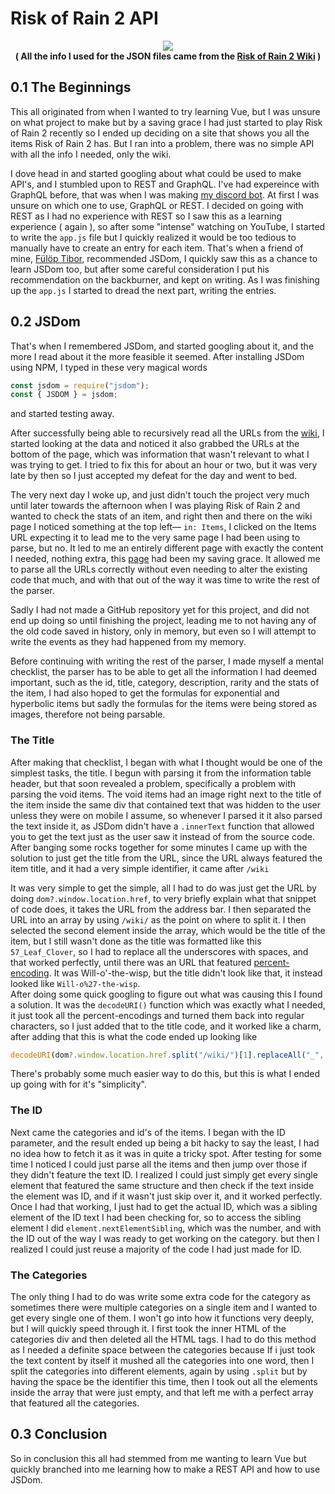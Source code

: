 # **Risk of Rain 2 API**

<p  align="center">
<a  href="https://wakatime.com/badge/user/62fa37e7-7294-4c8f-91bc-7b49c9c136cb/project/7d57186a-bd1d-450f-8cc3-6e6ca5ffaa47"  alt="Time spent on project (Wakatime)">  <img  src="https://wakatime.com/badge/user/62fa37e7-7294-4c8f-91bc-7b49c9c136cb/project/7d57186a-bd1d-450f-8cc3-6e6ca5ffaa47.svg"/>  </a>  <br>
<strong>( All the info I used for the JSON files came from the <a  href="https://riskofrain2.fandom.com/wiki/Risk_of_Rain_2_Wiki">Risk of Rain 2 Wiki</a> ) </strong>
</p>

## 0.1 The Beginnings

This all originated from when I wanted to try learning Vue, but I was unsure on what project to make but by a saving grace I had just started to play Risk of Rain 2 recently so I ended up deciding on a site that shows you all the items Risk of Rain 2 has. But I ran into a problem, there was no simple API with all the info I needed, only the wiki.

I dove head in and started googling about what could be used to make API's, and I stumbled upon to REST and GraphQL. I've had expereince with GraphQL before, that was when I was making [my discord bot](https://github.com/crackheadakira/TheCultureMan). At first I was unsure on which one to use, GraphQL or REST. I decided on going with REST as I had no experience with REST so I saw this as a learning experience ( again ), so after some "intense" watching on YouTube, I started to write the `app.js` file but I quickly realized it would be too tedious to manually have to create an entry for each item. That's when a friend of mine, [Fülöp Tibor](https://github.com/TibixDev), recommended JSDom, I quickly saw this as a chance to learn JSDom too, but after some careful consideration I put his recommendation on the backburner, and kept on writing. As I was finishing up the `app.js` I started to dread the next part, writing the entries.

## 0.2 JSDom

That's when I remembered JSDom, and started googling about it, and the more I read about it the more feasible it seemed. After installing JSDom using NPM, I typed in these very magical words

```javascript
const jsdom = require("jsdom");
const { JSDOM } = jsdom;
```

and started testing away.

After successfully being able to recursively read all the URLs from the [wiki](https://riskofrain2.fandom.com/wiki/Items), I started looking at the data and noticed it also grabbed the URLs at the bottom of the page, which was information that wasn't relevant to what I was trying to get. I tried to fix this for about an hour or two, but it was very late by then so I just accepted my defeat for the day and went to bed.

The very next day I woke up, and just didn't touch the project very much until later towards the afternoon when I was playing Risk of Rain 2 and wanted to check the stats of an item, and right then and there on the wiki page I noticed something at the top left— `in: Items`, I clicked on the Items URL expecting it to lead me to the very same page I had been using to parse, but no. It led to me an entirely different page with exactly the content I needed, nothing extra, this [page](https://riskofrain2.fandom.com/wiki/Category:Items) had been my saving grace. It allowed me to parse all the URLs correctly without even needing to alter the existing code that much, and with that out of the way it was time to write the rest of the parser.

Sadly I had not made a GitHub repository yet for this project, and did not end up doing so until finishing the project, leading me to not having any of the old code saved in history, only in memory, but even so I will attempt to write the events as they had happened from my memory.

Before continuing with writing the rest of the parser, I made myself a mental checklist, the parser has to be able to get all the information I had deemed important, such as the id, title, category, description, rarity and the stats of the item, I had also hoped to get the formulas for exponential and hyperbolic items but sadly the formulas for the items were being stored as images, therefore not being parsable.

### The Title

After making that checklist, I began with what I thought would be one of the simplest tasks, the title. I begun with parsing it from the information table header, but that soon revealed a problem, specifically a problem with parsing the void items. The void items had an image right next to the title of the item inside the same div that contained text that was hidden to the user unless they were on mobile I assume, so whenever I parsed it it also parsed the text inside it, as JSDom didn't have a `.innerText` function that allowed you to get the text just as the user saw it instead of from the source code. After banging some rocks together for some minutes I came up with the solution to just get the title from the URL, since the URL always featured the item title, and it had a very simple identifier, it came after `/wiki`

It was very simple to get the simple, all I had to do was just get the URL by doing `dom?.window.location.href`, to very briefly explain what that snippet of code does, it takes the URL from the address bar. I then separated the URL into an array by using `/wiki/` as the point on where to split it. I then selected the second element inside the array, which would be the title of the item, but I still wasn't done as the title was formatted like this `57_Leaf_Clover`, so I had to replace all the underscores with spaces, and that worked perfectly, until there was an URL that featured [percent-encoding](https://en.wikipedia.org/wiki/Percent-encoding). It was Will-o'-the-wisp, but the title didn't look like that, it instead looked like `Will-o%27-the-wisp`.
<br>
After doing some quick googling to figure out what was causing this I found a solution. It was the `decodeURI()` function which was exactly what I needed, it just took all the percent-encodings and turned them back into regular characters, so I just added that to the title code, and it worked like a charm, after adding that this is what the code ended up looking like
<br>

```javascript
decodeURI(dom?.window.location.href.split("/wiki/")[1].replaceAll("_", "  ")
```

There's probably some much easier way to do this, but this is what I ended up going with for it's "simplicity".

### The ID

Next came the categories and id's of the items.
I began with the ID parameter, and the result ended up being a bit hacky to say the least, I had no idea how to fetch it as it was in quite a tricky spot. After testing for some time I noticed I could just parse all the items and then jump over those if they didn't feature the text ID. I realized I could just simply get every single element that featured the same structure and then check if the text inside the element was ID, and if it wasn't just skip over it, and it worked perfectly. Once I had that working, I just had to get the actual ID, which was a sibling element of the ID text I had been checking for, so to access the sibling element I did `element.nextElementSibling`, which was the number, and with the ID out of the way I was ready to get working on the category. but then I realized I could just reuse a majority of the code I had just made for ID.

### The Categories

The only thing I had to do was write some extra code for the category as sometimes there were multiple categories on a single item and I wanted to get every single one of them. I won't go into how it functions very deeply, but I will quickly speed through it. I first took the inner HTML of the categories div and then deleted all the HTML tags. I had to do this method as I needed a definite space between the categories because If i just took the text content by itself it mushed all the categories into one word, then I split the categories into different elements, again by using `.split` but by having the space be the identifier this time, then I took out all the elements inside the array that were just empty, and that left me with a perfect array that featured all the categories.

## 0.3 Conclusion

So in conclusion this all had stemmed from me wanting to learn Vue but quickly branched into me learning how to make a REST API and how to use JSDom.
